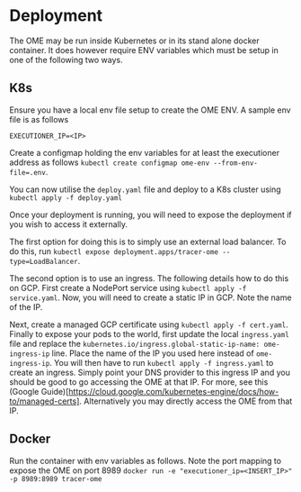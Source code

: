 # Deployment
The OME may be run inside Kubernetes or in its stand alone docker container. It does however require ENV variables which must be setup in one of the following two ways.

## K8s

Ensure you have a local env file setup to create the OME ENV. A sample env file is as follows
```
EXECUTIONER_IP=<IP>
```
Create a configmap holding the env variables for at least the executioner address as follows
`kubectl create configmap ome-env --from-env-file=.env`.

You can now utilise the `deploy.yaml` file and deploy to a K8s cluster using `kubectl apply -f deploy.yaml`

Once your deployment is running, you will need to expose the deployment if you wish to access it externally.

The first option for doing this is to simply use an external load balancer. To do this, run `kubectl expose deployment.apps/tracer-ome --type=LoadBalancer`.

The second option is to use an ingress. The following details how to do this on GCP. First create a NodePort service using `kubectl apply -f service.yaml`. Now, you will need to create a static IP in GCP. Note the name of the IP.

Next, create a managed GCP certificate using `kubectl apply -f cert.yaml`. Finally to expose your pods to the world, first update the local `ingress.yaml` file and replace the `kubernetes.io/ingress.global-static-ip-name: ome-ingress-ip` line. Place the name of the IP you used here instead of `ome-ingress-ip`. You will then have to run `kubectl apply -f ingress.yaml` to create an ingress. Simply point your DNS provider to this ingress IP and you should be good to go accessing the OME at that IP. For more, see this (Google Guide)[https://cloud.google.com/kubernetes-engine/docs/how-to/managed-certs]. Alternatively you may directly access the OME from that IP.
## Docker
Run the container with env variables as follows. Note the port mapping to expose the OME on port 8989
`docker run -e "executioner_ip=<INSERT_IP>" -p 8989:8989 tracer-ome`
